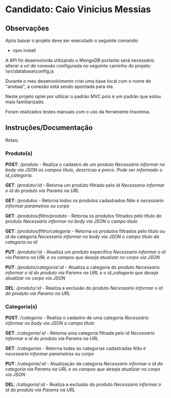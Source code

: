 <h1>Candidato: Caio Vinicius Messias</h1>

<h2>Observações</h2>

Após baixar o projeto deve ser executado o seguinte comando:
- npm install

A API foi desenvolvida utilizando o MongoDB portanto será necessário alterar a url de conexão configurada no seguinte caminho do projeto:
\src\database\config.js

Durante o meu desenvolvimento criei uma base local com o nome de "anotaai", a conexão está sendo apontada para ela.

Neste projeto optei por utilizar o padrão MVC pois é um padrão que estou mais familiarizado.

Foram realizados testes manuais com o uso da ferramente Insomnia.

<h2>Instruções/Documentação</h2>

Rotas: 

<h3>Produto(s)</h3>
<strong>POST</strong>: <i>/produto</i> - Realiza o cadastro de um produto
<i>Necessário informar no body via JSON os campos titulo, descricao e preco. Pode ser informado o id_categoria. </i>

<strong>GET</strong>: <i>/produto/:id</i> - Retorna um produto filtrado pelo id
<i>Necessario informar o id do produto via Params na URL</i>

<strong>GET</strong>: <i>/produtos</i> - Retorna todos os produtos cadastrados 
<i>Não é necessario informar parametros ou corpo</i>

<strong>GET</strong>: <i>/produtos/filtro/produto</i> - Retorna os produtos filtrados pelo titulo do produto
<i>Necessario informar no body via JSON o campo titulo</i>

<strong>GET</strong>: <i>/produtos/filtro/categoria</i> - Retorna os produtos filtrados pelo titulo ou id da categoria
<i>Necessario informar no body via JSON o campo titulo da categoria ou id</i>

<strong>PUT</strong>: <i>/produto/:id</i> - Atualiza um produto especifico
<i>Necessario informar o id via Params na URL e os campos que deseja atualizar no corpo via JSON</i>

<strong>PUT</strong>: <i>/produto/categoria/:id</i> - Atualiza a categoria do produto
<i>Necessario informar o id do produto via Params na URL e o id_categoria que deseja atualizar no corpo via JSON</i>

<strong>DEL</strong>: <i>/produto/:id</i> - Realiza a exclusão do produto
<i>Necessario informar o id do produto via Params na URL</i>


<h3>Categoria(s)</h3>
<strong>POST</strong>: <i>/categoria</i> - Realiza o cadastro de uma categoria
<i>Necessário informar no body via JSON o campo titulo </i>

<strong>GET</strong>: <i>/categoria/:id</i> - Retorna uma categoria filtrada pelo id
<i>Necessario informar o id do produto via Params na URL</i>

<strong>GET</strong>: <i>/categorias</i> - Retorna todas as categorias cadastradas
<i>Não é necessario informar parametros ou corpo</i>

<strong>PUT</strong>: <i>/categoria/:id</i> - Atualização da categoria
<i>Necessario informar o id da categoria via Params na URL e os campos que deseja atualizar no corpo via JSON</i>

<strong>DEL</strong>: <i>/categoria/:id</i> - Realiza a exclusão do produto
<i>Necessario informar o id do produto via Params na URL</i>
